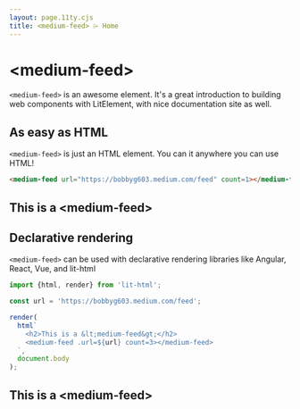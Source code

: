 ```yaml
---
layout: page.11ty.cjs
title: <medium-feed> ⌲ Home
---
```


# &lt;medium-feed>

`<medium-feed>` is an awesome element. It's a great introduction to building web components with LitElement, with nice documentation site as well.

## As easy as HTML

<section class="rows">
  <div>

`<medium-feed>` is just an HTML element. You can it anywhere you can use HTML!

```html
<medium-feed url="https://bobbyg603.medium.com/feed" count=1></medium-feed>
```

  </div>
  <div>

<h2>This is a &lt;medium-feed&gt;</h2>
<medium-feed url="https://bobbyg603.medium.com/feed" count=1></medium-feed>

  </div>
</section>

## Declarative rendering

<section class="rows">
  <div>

`<medium-feed>` can be used with declarative rendering libraries like Angular, React, Vue, and lit-html

```js
import {html, render} from 'lit-html';

const url = 'https://bobbyg603.medium.com/feed';

render(
  html`
    <h2>This is a &lt;medium-feed&gt;</h2>
    <medium-feed .url=${url} count=3></medium-feed>
  `,
  document.body
);
```

  </div>
  <div>

<h2>This is a &lt;medium-feed&gt;</h2>
<medium-feed url="https://bobbyg603.medium.com/feed" count=3></medium-feed>

  </div>
</section>
